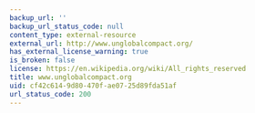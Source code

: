```yaml
---
backup_url: ''
backup_url_status_code: null
content_type: external-resource
external_url: http://www.unglobalcompact.org/
has_external_license_warning: true
is_broken: false
license: https://en.wikipedia.org/wiki/All_rights_reserved
title: www.unglobalcompact.org
uid: cf42c614-9d80-470f-ae07-25d89fda51af
url_status_code: 200
---
```

